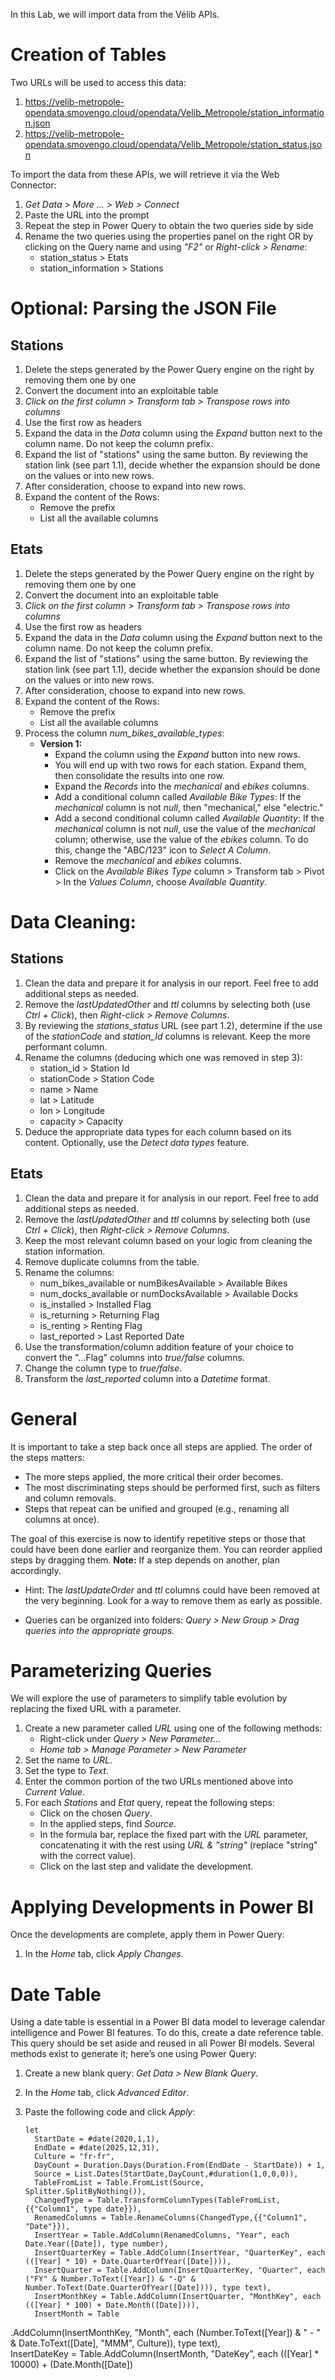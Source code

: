 

In this Lab, we will import data from the Vélib APIs.

# Creation of Tables

Two URLs will be used to access this data:  
1. https://velib-metropole-opendata.smovengo.cloud/opendata/Velib_Metropole/station_information.json  
2. https://velib-metropole-opendata.smovengo.cloud/opendata/Velib_Metropole/station_status.json  

To import the data from these APIs, we will retrieve it via the Web Connector:  
1. _Get Data > More ... > Web > Connect_  
2. Paste the URL into the prompt  
3. Repeat the step in Power Query to obtain the two queries side by side  
4. Rename the two queries using the properties panel on the right OR by clicking on the Query name and using _"F2"_ or _Right-click > Rename_:  
   - station_status > Etats  
   - station_information > Stations  

# Optional: Parsing the JSON File  

## Stations  
1. Delete the steps generated by the Power Query engine on the right by removing them one by one  
2. Convert the document into an exploitable table  
3. _Click on the first column > Transform tab > Transpose rows into columns_  
4. Use the first row as headers  
5. Expand the data in the _Data_ column using the _Expand_ button next to the column name. Do not keep the column prefix.  
6. Expand the list of "stations" using the same button. By reviewing the station link (see part 1.1), decide whether the expansion should be done on the values or into new rows.  
7. After consideration, choose to expand into new rows.  
8. Expand the content of the Rows:  
   - Remove the prefix  
   - List all the available columns  

## Etats  
1. Delete the steps generated by the Power Query engine on the right by removing them one by one  
2. Convert the document into an exploitable table  
3. _Click on the first column > Transform tab > Transpose rows into columns_  
4. Use the first row as headers  
5. Expand the data in the _Data_ column using the _Expand_ button next to the column name. Do not keep the column prefix.  
6. Expand the list of "stations" using the same button. By reviewing the station link (see part 1.1), decide whether the expansion should be done on the values or into new rows.  
7. After consideration, choose to expand into new rows.  
8. Expand the content of the Rows:  
   - Remove the prefix  
   - List all the available columns  
9. Process the column _num_bikes_available_types_:  
   - **Version 1:**  
     - Expand the column using the _Expand_ button into new rows.  
     - You will end up with two rows for each station. Expand them, then consolidate the results into one row.  
     - Expand the _Records_ into the _mechanical_ and _ebikes_ columns.  
     - Add a conditional column called _Available Bike Types_: If the _mechanical_ column is not _null_, then "mechanical," else "electric."  
     - Add a second conditional column called _Available Quantity_: If the _mechanical_ column is not _null_, use the value of the _mechanical_ column; otherwise, use the value of the _ebikes_ column. To do this, change the "ABC/123" icon to _Select A Column_.  
     - Remove the _mechanical_ and _ebikes_ columns.  
     - Click on the _Available Bikes Type_ column > Transform tab > Pivot > In the _Values Column_, choose _Available Quantity_.  

# Data Cleaning:  

## Stations  
1. Clean the data and prepare it for analysis in our report. Feel free to add additional steps as needed.  
2. Remove the _lastUpdatedOther_ and _ttl_ columns by selecting both (use _Ctrl + Click_), then _Right-click > Remove Columns_.  
3. By reviewing the _stations_status_ URL (see part 1.2), determine if the use of the _stationCode_ and _station_Id_ columns is relevant. Keep the more performant column.  
4. Rename the columns (deducing which one was removed in step 3):  
   - station_id > Station Id  
   - stationCode > Station Code  
   - name > Name  
   - lat > Latitude  
   - lon > Longitude  
   - capacity > Capacity  
5. Deduce the appropriate data types for each column based on its content. Optionally, use the _Detect data types_ feature.  

## Etats  
1. Clean the data and prepare it for analysis in our report. Feel free to add additional steps as needed.  
2. Remove the _lastUpdatedOther_ and _ttl_ columns by selecting both (use _Ctrl + Click_), then _Right-click > Remove Columns_.  
3. Keep the most relevant column based on your logic from cleaning the station information.  
4. Remove duplicate columns from the table.  
5. Rename the columns:  
   - num_bikes_available or numBikesAvailable > Available Bikes  
   - num_docks_available or numDocksAvailable > Available Docks  
   - is_installed > Installed Flag  
   - is_returning > Returning Flag  
   - is_renting > Renting Flag  
   - last_reported > Last Reported Date  
6. Use the transformation/column addition feature of your choice to convert the "...Flag" columns into _true/false_ columns.  
7. Change the column type to _true/false_.  
8. Transform the _last_reported_ column into a _Datetime_ format.  

# General  

It is important to take a step back once all steps are applied. The order of the steps matters:  
- The more steps applied, the more critical their order becomes.  
- The most discriminating steps should be performed first, such as filters and column removals.  
- Steps that repeat can be unified and grouped (e.g., renaming all columns at once).  

The goal of this exercise is now to identify repetitive steps or those that could have been done earlier and reorganize them. You can reorder applied steps by dragging them. **Note:** If a step depends on another, plan accordingly.  
- Hint: The _lastUpdateOrder_ and _ttl_ columns could have been removed at the very beginning. Look for a way to remove them as early as possible.  

- Queries can be organized into folders: _Query > New Group > Drag queries into the appropriate groups._  

# Parameterizing Queries  

We will explore the use of parameters to simplify table evolution by replacing the fixed URL with a parameter.  
1. Create a new parameter called _URL_ using one of the following methods:  
   - Right-click under _Query > New Parameter..._  
   - _Home tab > Manage Parameter > New Parameter_  
2. Set the name to _URL_.  
3. Set the type to _Text_.  
4. Enter the common portion of the two URLs mentioned above into _Current Value_.  
5. For each _Stations_ and _Etat_ query, repeat the following steps:  
   - Click on the chosen _Query_.  
   - In the applied steps, find _Source_.  
   - In the formula bar, replace the fixed part with the _URL_ parameter, concatenating it with the rest using _URL & "string"_ (replace "string" with the correct value).  
   - Click on the last step and validate the development.  

# Applying Developments in Power BI  

Once the developments are complete, apply them in Power Query:  
1. In the _Home_ tab, click _Apply Changes_.  

# Date Table  

Using a date table is essential in a Power BI data model to leverage calendar intelligence and Power BI features. To do this, create a date reference table. This query should be set aside and reused in all Power BI models. Several methods exist to generate it; here’s one using Power Query:  
1. Create a new blank query: _Get Data > New Blank Query_.  
2. In the _Home_ tab, click _Advanced Editor_.  
3. Paste the following code and click _Apply_:  

   ```  
   let  
     StartDate = #date(2020,1,1),  
     EndDate = #date(2025,12,31),  
     Culture = "fr-fr",  
     DayCount = Duration.Days(Duration.From(EndDate - StartDate)) + 1,  
     Source = List.Dates(StartDate,DayCount,#duration(1,0,0,0)),  
     TableFromList = Table.FromList(Source, Splitter.SplitByNothing()),    
     ChangedType = Table.TransformColumnTypes(TableFromList,{{"Column1", type date}}),  
     RenamedColumns = Table.RenameColumns(ChangedType,{{"Column1", "Date"}}),  
     InsertYear = Table.AddColumn(RenamedColumns, "Year", each Date.Year([Date]), type number),  
     InsertQuarterKey = Table.AddColumn(InsertYear, "QuarterKey", each (([Year] * 10) + Date.QuarterOfYear([Date]))),  
     InsertQuarter = Table.AddColumn(InsertQuarterKey, "Quarter", each ("FY" & Number.ToText([Year]) & "-Q" & Number.ToText(Date.QuarterOfYear([Date]))), type text),  
     InsertMonthKey = Table.AddColumn(InsertQuarter, "MonthKey", each (([Year] * 100) + Date.Month([Date]))),  
     InsertMonth = Table

.AddColumn(InsertMonthKey, "Month", each (Number.ToText([Year]) & " - " & Date.ToText([Date], "MMM", Culture)), type text),  
     InsertDateKey = Table.AddColumn(InsertMonth, "DateKey", each (([Year] * 10000) + (Date.Month([Date])  
   ```
